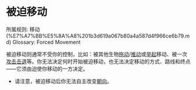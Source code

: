 # 被迫移动

所属规则: 移动 (%E7%A7%BB%E5%8A%A8%201b3d619a067b80a4a587d4f966ce6b79.md)
Glossary: Forced Movement

被迫移动则通常不受你的控制，比如：被其他生物[拖动](%E6%8B%96%E5%8A%A8%201b3d619a067b807883c1c3e97f168235.md)/[推动](%E6%8E%A8%E5%8A%A8%201b3d619a067b8095b8dad681bc0d5e7a.md)或[举起](%E4%B8%BE%E8%B5%B7%201b3d619a067b80a88a2ff06d3279b781.md)移动、被一次[攻击](%E6%94%BB%E5%87%BB%201b5d619a067b80ab8482e091a267f3f3.md)[击退](%E5%87%BB%E9%80%80%201b3d619a067b80c2a98ffca0107a56da.md)等。你无法决定何时开始被迫移动，也无法决定移动的方式、路线和终点——它须由迫使你移动的一方决定。

- 请注意，被迫移动后你无法自主改变[朝向](%E6%9C%9D%E5%90%91%201b3d619a067b807ea09ef439701e3852.md)。